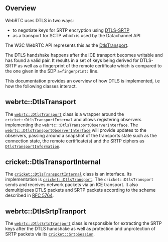 <?% config.freshness.reviewed = '2021-05-07' %?>
<?% config.freshness.owner = 'hta' %?>

## Overview

WebRTC uses DTLS in two ways:

*   to negotiate keys for SRTP encryption using
    [DTLS-SRTP](https://www.rfc-editor.org/info/rfc5763)
*   as a transport for SCTP which is used by the Datachannel API

The W3C WebRTC API represents this as the
[DtlsTransport](https://w3c.github.io/webrtc-pc/#rtcdtlstransport-interface).

The DTLS handshake happens after the ICE transport becomes writable and has
found a valid pair. It results in a set of keys being derived for DTLS-SRTP as
well as a fingerprint of the remote certificate which is compared to the one
given in the SDP `a=fingerprint:` line.

This documentation provides an overview of how DTLS is implemented, i.e how the
following classes interact.

## webrtc::DtlsTransport

The [`webrtc::DtlsTransport`][1] class is a wrapper around the
`cricket::DtlsTransportInternal` and allows registering observers implementing
the `webrtc::DtlsTransportObserverInterface`. The
[`webrtc::DtlsTransportObserverInterface`][2] will provide updates to the
observers, passing around a snapshot of the transports state such as the
connection state, the remote certificate(s) and the SRTP ciphers as
[`DtlsTransportInformation`][3].

## cricket::DtlsTransportInternal

The [`cricket::DtlsTransportInternal`][4] class is an interface. Its
implementation is [`cricket::DtlsTransport`][5]. The `cricket::DtlsTransport`
sends and receives network packets via an ICE transport. It also demultiplexes
DTLS packets and SRTP packets according to the scheme described in
[RFC 5764](https://tools.ietf.org/html/rfc5764#section-5.1.2).

## webrtc::DtlsSrtpTranport

The [`webrtc::DtlsSrtpTransport`][6] class is responsіble for extracting the
SRTP keys after the DTLS handshake as well as protection and unprotection of
SRTP packets via its [`cricket::SrtpSession`][7].

[1]: https://source.chromium.org/chromium/chromium/src/+/master:third_party/webrtc/pc/dtls_transport.h;l=32;drc=6a55e7307b78edb50f94a1ff1ef8393d58218369
[2]: https://source.chromium.org/chromium/chromium/src/+/master:third_party/webrtc/api/dtls_transport_interface.h;l=76;drc=34437d5660a80393d631657329ef74c6538be25a
[3]: https://source.chromium.org/chromium/chromium/src/+/master:third_party/webrtc/api/dtls_transport_interface.h;l=41;drc=34437d5660a80393d631657329ef74c6538be25a
[4]: https://source.chromium.org/chromium/chromium/src/+/master:third_party/webrtc/p2p/base/dtls_transport_internal.h;l=63;drc=34437d5660a80393d631657329ef74c6538be25a
[5]: https://source.chromium.org/chromium/chromium/src/+/master:third_party/webrtc/p2p/base/dtls_transport.h;l=94;drc=653bab6790ac92c513b7cf4cd3ad59039c589a95
[6]: https://source.chromium.org/chromium/chromium/src/+/master:third_party/webrtc/pc/dtls_srtp_transport.h;l=31;drc=c32f00ea9ddf3267257fe6b45d4d79c6f6bcb829
[7]: https://source.chromium.org/chromium/chromium/src/+/main:third_party/webrtc/pc/srtp_session.h;l=33;drc=be66d95ab7f9428028806bbf66cb83800bda9241
